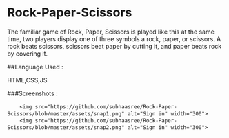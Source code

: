 # Rock-Paper-Scissors
The familiar game of Rock, Paper, Scissors is played like this at the same time, two players display one of three symbols a rock, paper, or scissors. A rock beats scissors, scissors beat paper by cutting it, and paper beats rock by covering it.

##Language Used : 

HTML,CSS,JS

###Screenshots : 



        <img src="https://github.com/subhaasree/Rock-Paper-Scissors/blob/master/assets/snap1.png" alt="Sign in" width="300">
        <img src="https://github.com/subhaasree/Rock-Paper-Scissors/blob/master/assets/snap2.png" alt="Sign in" width="300">


      
